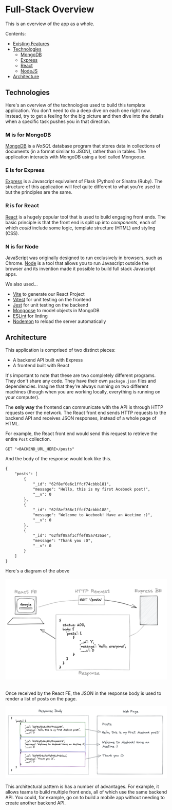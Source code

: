 # Full-Stack Overview

This is an overview of the app as a whole.

Contents:

- [Existing Features](#existing-features)
- [Technologies](#technologies)
  - [MongoDB](#m-is-for-mongodb)
  - [Express](#e-is-for-express)
  - [React](#r-is-for-react)
  - [NodeJS](#n-is-for-node)
- [Architecture](#architecture)

## Technologies

Here's an overview of the technologies used to build this template application.
You don't need to do a deep dive on each one right now. Instead, try to get a
feeling for the big picture and then dive into the details when a specific task
pushes you in that direction.

### **M** is for MongoDB

[MongoDB](https://www.mongodb.com/) is a _NoSQL_ database program that stores
data in collections of documents (in a format similar to JSON), rather than in
tables. The application interacts with MongoDB using a tool called Mongoose.

### **E** is for Express

[Express](https://expressjs.com/) is a Javascript equivalent of Flask (Python)
or Sinatra (Ruby). The structure of this application will feel quite different
to what you're used to but the principles are the same.

### **R** is for React

[React](https://reactjs.org/) is a hugely popular tool that is used to build
engaging front ends. The basic principle is that the front end is split up into
_components_, each of which _could_ include some logic, template structure
(HTML) and styling (CSS).

### **N** is for Node

JavaScript was originally designed to run exclusively in browsers, such as
Chrome. [Node](https://nodejs.org/en/) is a tool that allows you to run
Javascript outside the browser and its invention made it possible to build full
stack Javascript apps.

We also used...

- [Vite](https://vitejs.dev/guide/) to generate our React Project
- [Vitest](https://vitest.dev/guide/) for unit testing on the frontend
- [Jest](https://jestjs.io/) for unit testing on the backend
- [Mongoose](https://mongoosejs.com) to model objects in MongoDB
- [ESLint](https://eslint.org) for linting
- [Nodemon](https://nodemon.io/) to reload the server automatically

## Architecture

This application is comprised of two distinct pieces:

- A backend API built with Express
- A frontend built with React

It's important to note that these are two completely different programs. They
don't share any code. They have their own `package.json` files and dependencies.
Imagine that they're always running on two different machines (though when you
are working locally, everything is running on your computer).

The **only way** the frontend can communicate with the API is through HTTP
requests over the network. The React front end sends HTTP requests to the
backend API and receives JSON responses, instead of a whole page of HTML.

For example, the React front end would send this request to retrieve the entire
`Post` collection.

```
GET "<BACKEND_URL_HERE>/posts"
```

And the body of the response would look like this.

```
{
    "posts": [
        {
            "_id": "62f8ef0e6c1ffcf74cbbb181",
            "message": "Hello, this is my first Acebook post!",
            "__v": 0
        },
        {
            "_id": "62f8ef366c1ffcf74cbbb188",
            "message": "Welcome to Acebook! Have an Acetime :)",
            "__v": 0
        },
        {
            "_id": "62f8f08af1cffef85a7426ae",
            "message": "Thank you :D",
            "__v": 0
        }
    ]
}
```

Here's a diagram of the above <br> <br>
![a diagram of the client/server application with the client making a request to the server and receiving a response](./diagrams/project_communication.png)
<br> <br>

Once received by the React FE, the JSON in the response body is used to render a
list of posts on the page.

![response body mapped onto a page with the message of each post being displayed on a new line](./diagrams/response_parsing.png)

This architectural pattern is has a number of advantages. For example, it allows
teams to build multiple front ends, all of which use the same backend API. You
could, for example, go on to build a mobile app without needing to create
another backend API.

